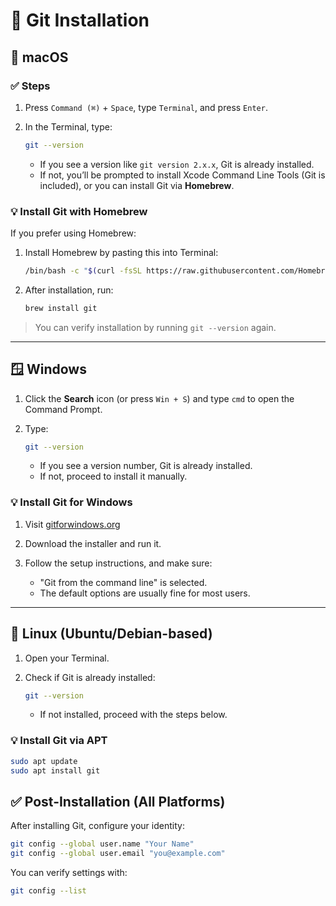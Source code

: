 # 🔧 Git Installation

## 🍏 macOS

### ✅ Steps

1. Press `Command (⌘)` + `Space`, type `Terminal`, and press `Enter`.
2. In the Terminal, type:

   ```bash
   git --version
   ```

   - If you see a version like `git version 2.x.x`, Git is already installed.
   - If not, you’ll be prompted to install Xcode Command Line Tools (Git is included), or you can install Git via **Homebrew**.

### 💡 Install Git with Homebrew

If you prefer using Homebrew:

1. Install Homebrew by pasting this into Terminal:

   ```bash
   /bin/bash -c "$(curl -fsSL https://raw.githubusercontent.com/Homebrew/install/HEAD/install.sh)"
   ```

2. After installation, run:

   ```bash
   brew install git
   ```

> You can verify installation by running `git --version` again.

---

## 🪟 Windows

1. Click the **Search** icon (or press `Win + S`) and type `cmd` to open the Command Prompt.
2. Type:

   ```bash
   git --version
   ```

   - If you see a version number, Git is already installed.
   - If not, proceed to install it manually.

### 💡 Install Git for Windows

1. Visit [gitforwindows.org](https://gitforwindows.org/)
2. Download the installer and run it.
3. Follow the setup instructions, and make sure:

   - "Git from the command line" is selected.
   - The default options are usually fine for most users.

---

## 🐧 Linux (Ubuntu/Debian-based)

1. Open your Terminal.
2. Check if Git is already installed:

   ```bash
   git --version
   ```

   - If not installed, proceed with the steps below.

### 💡 Install Git via APT

```bash
sudo apt update
sudo apt install git
```

## ✅ Post-Installation (All Platforms)

After installing Git, configure your identity:

```bash
git config --global user.name "Your Name"
git config --global user.email "you@example.com"
```

You can verify settings with:

```bash
git config --list
```
